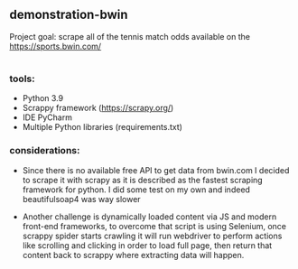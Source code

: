 ## demonstration-bwin
Project goal: scrape all of the tennis match odds available on the https://sports.bwin.com/ 
#
### tools:
* Python 3.9
* Scrappy framework (https://scrapy.org/)
* IDE PyCharm
* Multiple Python libraries (requirements.txt)
### considerations:
* Since there is no available free API to get data from bwin.com
I decided to scrape it with scrapy as it is described as the fastest scraping framework for python.
I did some test on my own and indeed beautifulsoap4 was way slower

* Another challenge is dynamically loaded content via JS and modern front-end frameworks,
to overcome that script is using Selenium, once scrappy spider starts crawling it will run 
webdriver to perform actions like scrolling and clicking in order to load full page, 
then return that content back to scrappy where extracting data will happen.

